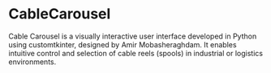 # CableCarousel
Cable Carousel is a visually interactive user interface developed in Python using customtkinter, designed by Amir Mobasheraghdam. It enables intuitive control and selection of cable reels (spools) in industrial or logistics environments.
